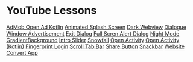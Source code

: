 # YouTube Lessons

<a href="https://www.youtube.com/watch?v=1cmnmJlvX0c&t=1s">AdMob Open Ad Kotlin</a>
<a href="https://www.youtube.com/watch?v=nlKlpbpmUOo">Animated Splash Screen</a>
<a href="https://youtu.be/8B71qO-1mzM">Dark Webview</a>
<a href="https://youtu.be/jz0L0L-LjtY">Dialogue Window Advertisement</a>
<a href="https://youtu.be/a-RKPBZDJwM">Exit Dialog</a>
<a href="https://youtu.be/iWRXMzr1EJw">Full Scren Alert Dialog</a>
<a href="https://youtu.be/RqHHAKehwrs">Night Mode</a>
<a href="https://youtu.be/UPhuh7HvdgU">GradientBackground</a>
<a href="https://www.youtube.com/watch?v=SsiimzYqoTg">Intro Slider</a>
<a href="https://www.youtube.com/watch?v=clKRvYJ4xIg">Snowfall</a>
<a href="https://youtu.be/cqg3c2uZMAo">Open Activity</a>
<a href="https://youtu.be/2B-xNNxz3Is">Open Activity (Kotlin)</a>
<a href="https://studio.youtube.com/video/KbtqV9bspUw/edit">Fingerprint Login</a>
<a href="https://studio.youtube.com/video/n4BnLL0Y5Ww/edit">Scroll Tab Bar</a>
<a href="https://studio.youtube.com/video/wYwi1l9AXYE/edit">Share Button</a>
<a href="https://studio.youtube.com/video/JeqyDgqa96I/edit">Snackbar</a>
<a href="https://studio.youtube.com/video/FJNLykVGi9M/edit">Website Convert App</a>

